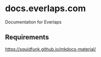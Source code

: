 docs.everlaps.com
=================

Documentation for Everlaps

## Requirements

https://squidfunk.github.io/mkdocs-material/
